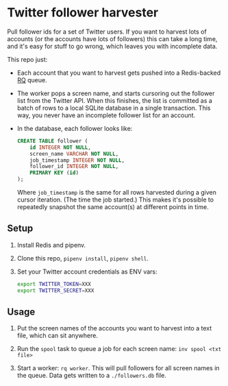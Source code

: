 
# Twitter follower harvester

Pull follower ids for a set of Twitter users. If you want to harvest lots of accounts (or the accounts have lots of followers) this can take a long time, and it's easy for stuff to go wrong, which leaves you with incomplete data.

This repo just:

- Each account that you want to harvest gets pushed into a Redis-backed [RQ](http://python-rq.org/) queue.

- The worker pops a screen name, and starts cursoring out the follower list from the Twitter API. When this finishes, the list is committed as a batch of rows to a local SQLite database in a single transaction. This way, you never have an incomplete follower list for an account.

- In the database, each follower looks like:

    ```sql
    CREATE TABLE follower (
    	id INTEGER NOT NULL,
    	screen_name VARCHAR NOT NULL,
    	job_timestamp INTEGER NOT NULL,
    	follower_id INTEGER NOT NULL,
    	PRIMARY KEY (id)
    );
    ```

    Where `job_timestamp` is the same for all rows harvested during a given cursor iteration. (The time the job started.) This makes it's possible to repeatedly snapshot the same account(s) at different points in time.

## Setup

1. Install Redis and pipenv.

1. Clone this repo, `pipenv install`, `pipenv shell`.

1. Set your Twitter account credentials as ENV vars:

    ```bash
    export TWITTER_TOKEN=XXX
    export TWITTER_SECRET=XXX
    ```

## Usage

1. Put the screen names of the accounts you want to harvest into a text file, which can sit anywhere.

1. Run the `spool` task to queue a job for each screen name: `inv spool <txt file>`

1. Start a worker: `rq worker`. This will pull followers for all screen names in the queue. Data gets written to a `./followers.db` file.
